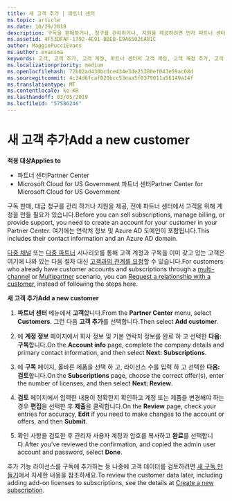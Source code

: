 ```yaml
---
title: 새 고객 추가 | 파트너 센터
ms.topic: article
ms.date: 10/29/2018
description: 구독을 판매하거나, 청구를 관리하거나, 지원을 제공하려면 먼저 파트너 센터에서 고객 기록을 만들어야 합니다. 여기에는 연락처 정보 및 Azure AD 도메인이 포함됩니다.
ms.assetid: 4F53DFAF-1792-4E91-BBEB-E9A65026A81C
author: MaggiePucciEvans
ms.author: evansma
keywords: 고객, 고객 추가, 고객 계정, 파트너 센터의 고객 계정, 고객 계정 추가, 고객 추가, 고객 계정 만들기
ms.localizationpriority: medium
ms.openlocfilehash: 72b02ad430bc0ce434e3de25380ef043e59ac08d
ms.sourcegitcommit: 4c34d6fcaf020bcc53eaa5f0379011a56149a14f
ms.translationtype: MT
ms.contentlocale: ko-KR
ms.lasthandoff: 03/05/2019
ms.locfileid: "57586246"
---
```

# <a name="add-a-new-customer"></a><span data-ttu-id="4c848-105">새 고객 추가</span><span class="sxs-lookup"><span data-stu-id="4c848-105">Add a new customer</span></span>

<span data-ttu-id="4c848-106">**적용 대상**</span><span class="sxs-lookup"><span data-stu-id="4c848-106">**Applies to**</span></span>

-  <span data-ttu-id="4c848-107">파트너 센터</span><span class="sxs-lookup"><span data-stu-id="4c848-107">Partner Center</span></span>
-  <span data-ttu-id="4c848-108">Microsoft Cloud for US Government 파트너 센터</span><span class="sxs-lookup"><span data-stu-id="4c848-108">Partner Center for Microsoft Cloud for US Government</span></span>



<span data-ttu-id="4c848-109">구독 판매, 대금 청구를 관리 하거나 지원을 제공, 전에 파트너 센터에서 고객을 위해 계정을 만들 필요가 있습니다.</span><span class="sxs-lookup"><span data-stu-id="4c848-109">Before you can sell subscriptions, manage billing, or provide support, you need to create an account for your customer in your Partner  Center.</span></span> <span data-ttu-id="4c848-110">여기에는 연락처 정보 및 Azure AD 도메인이 포함됩니다.</span><span class="sxs-lookup"><span data-stu-id="4c848-110">This includes their contact information and an Azure AD domain.</span></span>

<span data-ttu-id="4c848-111">[다중 채널](multichannel.md) 또는 [다중 파트너](multipartner.md) 시나리오를 통해 고객 계정과 구독을 이미 갖고 있는 고객은 여기에 나와 있는 다음 절차 대신 [고객과의 관계를 요청](request-a-relationship-with-a-customer.md)할 수 있습니다.</span><span class="sxs-lookup"><span data-stu-id="4c848-111">For customers who already have customer accounts and subscriptions through a [multi-channel](multichannel.md) or [Multipartner](multipartner.md) scenario, you can [Request a relationship with a customer](request-a-relationship-with-a-customer.md), instead of following the steps here.</span></span>

<span data-ttu-id="4c848-112">**새 고객 추가**</span><span class="sxs-lookup"><span data-stu-id="4c848-112">**Add a new customer**</span></span>

1.  <span data-ttu-id="4c848-113">**파트너 센터** 메뉴에서 **고객**합니다.</span><span class="sxs-lookup"><span data-stu-id="4c848-113">From the **Partner Center** menu, select **Customers**.</span></span> <span data-ttu-id="4c848-114">그런 다음 **고객 추가**를 선택합니다.</span><span class="sxs-lookup"><span data-stu-id="4c848-114">Then select **Add customer**.</span></span>

2.  <span data-ttu-id="4c848-115">에 **계정 정보** 페이지에서 회사 정보 및 기본 연락처 정보를 완료 하 고 선택한 **다음: 구독**합니다.</span><span class="sxs-lookup"><span data-stu-id="4c848-115">On the **Account info** page, complete the company details and primary contact information, and then select **Next: Subscriptions**.</span></span>

3.  <span data-ttu-id="4c848-116">에 **구독** 페이지, 올바른 제품을 선택 하 고, 라이선스 수를 입력 하 고 선택한 **다음: 검토**합니다.</span><span class="sxs-lookup"><span data-stu-id="4c848-116">On the **Subscriptions** page, choose the correct offer(s), enter the number of licenses, and then select **Next: Review**.</span></span>

4.  <span data-ttu-id="4c848-117">**검토** 페이지에서 입력한 내용이 정확한지 확인하고 계정 또는 제품을 변경해야 하는 경우 **편집**을 선택한 후 **제출**을 클릭합니다.</span><span class="sxs-lookup"><span data-stu-id="4c848-117">On the **Review** page, check your entries for accuracy, **Edit** if you need to make changes to the account or offers, and then **Submit**.</span></span>

5.  <span data-ttu-id="4c848-118">확인 사항을 검토한 후 관리자 사용자 계정과 암호를 복사하고 **완료**를 선택합니다.</span><span class="sxs-lookup"><span data-stu-id="4c848-118">After you’ve reviewed the confirmation, and copied the admin user account and password, select **Done**.</span></span>

<span data-ttu-id="4c848-119">추가 기능 라이선스를 구독에 추가하는 등 나중에 고객 데이터를 검토하려면 [새 구독 만들기](create-a-new-subscription.md)에서 자세한 내용을 참조하세요.</span><span class="sxs-lookup"><span data-stu-id="4c848-119">To review the customer data later, including adding add-on licenses to subscriptions, see the details at [Create a new subscription](create-a-new-subscription.md).</span></span>

 

 



